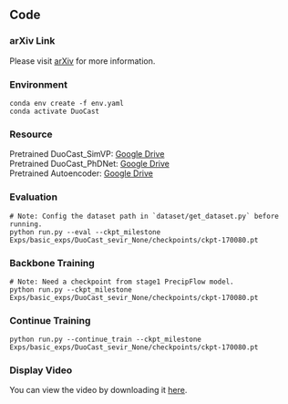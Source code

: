 ## Code

### arXiv Link

Please visit [arXiv](https://arxiv.org/pdf/2412.01091) for more information.

### Environment

```shell
conda env create -f env.yaml
conda activate DuoCast
```
### Resource
Pretrained DuoCast_SimVP: [Google Drive](https://drive.google.com/file/d/1gm1gHCSC0qgH9oqKcF-W4M3YZ13fJRJt/view?usp=share_link) </br>
Pretrained DuoCast_PhDNet: [Google Drive](https://drive.google.com/file/d/1WS9pu6Ssde1hNPC1wIEO8Qyhktu7hFem/view?usp=share_link) </br>
Pretrained Autoencoder: [Google Drive](https://drive.google.com/file/d/1bA63-3UV-uVnVDXdpEBzsV9ekz_8ZpKm/view?usp=share_link) </br>

### Evaluation
```shell
# Note: Config the dataset path in `dataset/get_dataset.py` before running.
python run.py --eval --ckpt_milestone Exps/basic_exps/DuoCast_sevir_None/checkpoints/ckpt-170080.pt
```
### Backbone Training
```shell
# Note: Need a checkpoint from stage1 PrecipFlow model.
python run.py --ckpt_milestone Exps/basic_exps/DuoCast_sevir_None/checkpoints/ckpt-170080.pt
```

### Continue Training
```shell
python run.py --continue_train --ckpt_milestone Exps/basic_exps/DuoCast_sevir_None/checkpoints/ckpt-170080.pt
```

### Display Video

You can view the video by downloading it [here](resources/display_video.mp4).
